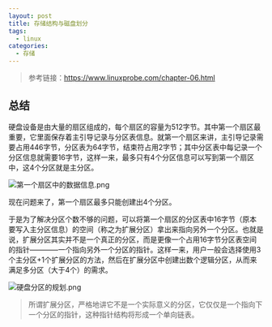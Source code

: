 ```yaml
---
layout: post
title: 存储结构与磁盘划分
tags: 
  - linux  
categories:
  - 存储
---
```


> 参考链接：https://www.linuxprobe.com/chapter-06.html

## 总结

硬盘设备是由大量的扇区组成的，每个扇区的容量为512字节。其中第一个扇区最重要，它里面保存着主引导记录与分区表信息。就第一个扇区来讲，主引导记录需要占用446字节，分区表为64字节，结束符占用2字节；其中分区表中每记录一个分区信息就需要16字节，这样一来，最多只有4个分区信息可以写到第一个扇区中，这4个分区就是主分区。
<!-- more -->
![第一个扇区中的数据信息.png](https://s2.ax1x.com/2019/07/08/ZsSJOJ.png)

现在问题来了，第一个扇区最多只能创建出4个分区。

于是为了解决分区个数不够的问题，可以将第一个扇区的分区表中16字节（原本要写入主分区信息）的空间（称之为扩展分区）拿出来指向另外一个分区。也就是说，扩展分区其实并不是一个真正的分区，而是更像一个占用16字节分区表空间的指针————一个指向另外一个分区的指针。这样一来，用户一般会选择使用3个主分区+1个扩展分区的方法，然后在扩展分区中创建出数个逻辑分区，从而来满足多分区（大于4个）的需求。

![硬盘分区的规划.png](https://s2.ax1x.com/2019/07/08/ZsSHmj.png)

> 所谓扩展分区，严格地讲它不是一个实际意义的分区，它仅仅是一个指向下一个分区的指针，这种指针结构将形成一个单向链表。